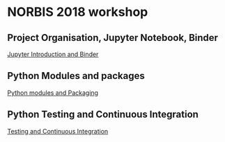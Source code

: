 # NORBIS 2018 workshop

## Project Organisation, Jupyter Notebook, Binder

[Jupyter Introduction and Binder](jupyter-introduction-binder.md)

## Python Modules and packages
[Python modules and Packaging](python-modules-packages.md)

## Python Testing and Continuous Integration
[Testing and Continuous Integration](testing-CI.md)
